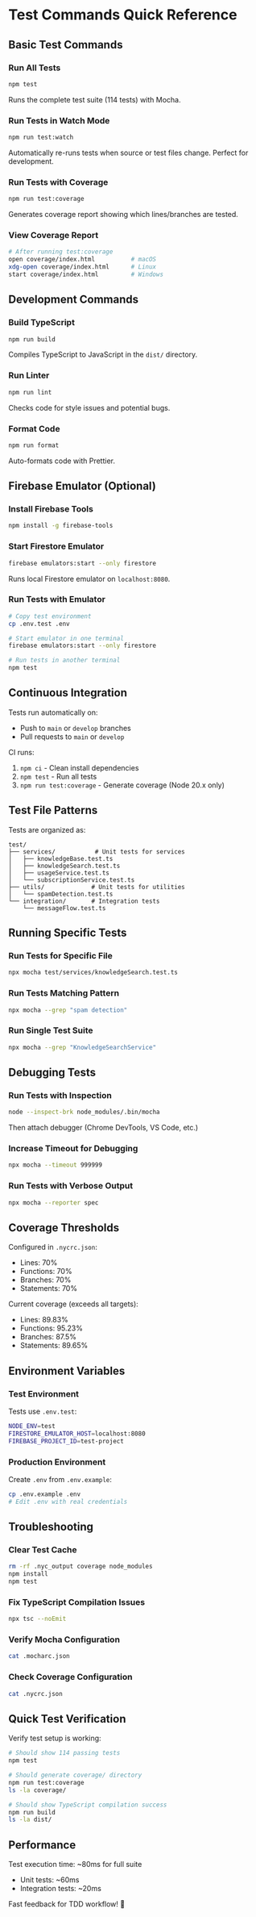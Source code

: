 # Test Commands Quick Reference

## Basic Test Commands

### Run All Tests
```bash
npm test
```
Runs the complete test suite (114 tests) with Mocha.

### Run Tests in Watch Mode
```bash
npm run test:watch
```
Automatically re-runs tests when source or test files change. Perfect for development.

### Run Tests with Coverage
```bash
npm run test:coverage
```
Generates coverage report showing which lines/branches are tested.

### View Coverage Report
```bash
# After running test:coverage
open coverage/index.html          # macOS
xdg-open coverage/index.html      # Linux
start coverage/index.html         # Windows
```

## Development Commands

### Build TypeScript
```bash
npm run build
```
Compiles TypeScript to JavaScript in the `dist/` directory.

### Run Linter
```bash
npm run lint
```
Checks code for style issues and potential bugs.

### Format Code
```bash
npm run format
```
Auto-formats code with Prettier.

## Firebase Emulator (Optional)

### Install Firebase Tools
```bash
npm install -g firebase-tools
```

### Start Firestore Emulator
```bash
firebase emulators:start --only firestore
```
Runs local Firestore emulator on `localhost:8080`.

### Run Tests with Emulator
```bash
# Copy test environment
cp .env.test .env

# Start emulator in one terminal
firebase emulators:start --only firestore

# Run tests in another terminal
npm test
```

## Continuous Integration

Tests run automatically on:
- Push to `main` or `develop` branches
- Pull requests to `main` or `develop`

CI runs:
1. `npm ci` - Clean install dependencies
2. `npm test` - Run all tests
3. `npm run test:coverage` - Generate coverage (Node 20.x only)

## Test File Patterns

Tests are organized as:
```
test/
├── services/           # Unit tests for services
│   ├── knowledgeBase.test.ts
│   ├── knowledgeSearch.test.ts
│   ├── usageService.test.ts
│   └── subscriptionService.test.ts
├── utils/             # Unit tests for utilities
│   └── spamDetection.test.ts
└── integration/       # Integration tests
    └── messageFlow.test.ts
```

## Running Specific Tests

### Run Tests for Specific File
```bash
npx mocha test/services/knowledgeSearch.test.ts
```

### Run Tests Matching Pattern
```bash
npx mocha --grep "spam detection"
```

### Run Single Test Suite
```bash
npx mocha --grep "KnowledgeSearchService"
```

## Debugging Tests

### Run Tests with Inspection
```bash
node --inspect-brk node_modules/.bin/mocha
```
Then attach debugger (Chrome DevTools, VS Code, etc.)

### Increase Timeout for Debugging
```bash
npx mocha --timeout 999999
```

### Run Tests with Verbose Output
```bash
npx mocha --reporter spec
```

## Coverage Thresholds

Configured in `.nycrc.json`:
- Lines: 70%
- Functions: 70%
- Branches: 70%
- Statements: 70%

Current coverage (exceeds all targets):
- Lines: 89.83%
- Functions: 95.23%
- Branches: 87.5%
- Statements: 89.65%

## Environment Variables

### Test Environment
Tests use `.env.test`:
```bash
NODE_ENV=test
FIRESTORE_EMULATOR_HOST=localhost:8080
FIREBASE_PROJECT_ID=test-project
```

### Production Environment
Create `.env` from `.env.example`:
```bash
cp .env.example .env
# Edit .env with real credentials
```

## Troubleshooting

### Clear Test Cache
```bash
rm -rf .nyc_output coverage node_modules
npm install
npm test
```

### Fix TypeScript Compilation Issues
```bash
npx tsc --noEmit
```

### Verify Mocha Configuration
```bash
cat .mocharc.json
```

### Check Coverage Configuration
```bash
cat .nycrc.json
```

## Quick Test Verification

Verify test setup is working:
```bash
# Should show 114 passing tests
npm test

# Should generate coverage/ directory
npm run test:coverage
ls -la coverage/

# Should show TypeScript compilation success
npm run build
ls -la dist/
```

## Performance

Test execution time: ~80ms for full suite
- Unit tests: ~60ms
- Integration tests: ~20ms

Fast feedback for TDD workflow! 🚀
